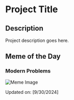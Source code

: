 # Project Title

## Description

Project description goes here.

## Meme of the Day

### Modern Problems
![Meme Image](https://i.redd.it/wut3vw7cmqrd1.png)

Updated on: [9/30/2024]